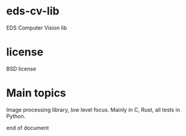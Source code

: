 # eds-cv-lib
EDS Computer Vision lib

# license
BSD license

# Main topics
Image processing library, low level focus.
Mainly in C, Rust, all tests in Python.


end of document

